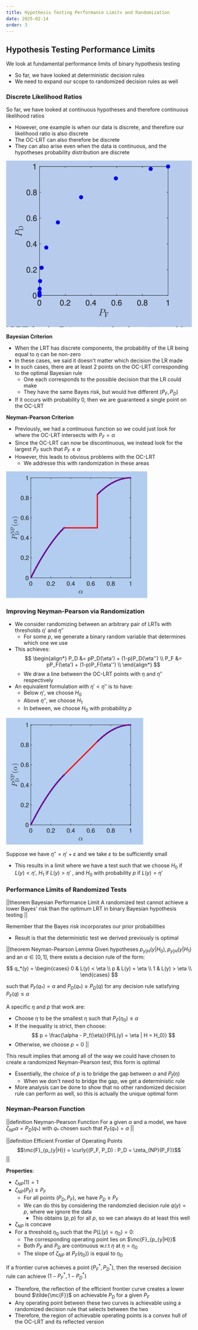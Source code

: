 ```yaml
---
title: Hypothesis Testing Performance Limits and Randomization
date: 2025-02-14
order: 3
---
```


## Hypothesis Testing Performance Limits

We look at fundamental performance limits of binary hypothesis testing

- So far, we have looked at deterministic decision rules
- We need to expand our scope to randomized decision rules as well

### Discrete Likelihood Ratios

So far, we have looked at continuous hypotheses and therefore continuous likelihood ratios

- However, one example is when our data is discrete, and therefore our likelihood ratio is also discrete
- The OC-LRT can also therefore be discrete
- They can also arise even when the data is continuous, and the hypotheses probability distribution are discrete

![](img/oc-lrt-discrete.png?maxwx=0.5)

**Bayesian Criterion**

- When the LRT has discrete components, the probability of the LR being equal to $\eta$ can be non-zero
- In these cases, we said it doesn't matter which decision the LR made
- In such cases, there are at least $2$ points on the OC-LRT corresponding to the optimal Bayesian rule
  - One each corresponds to the possible decision that the LR could make
  - They have the same Bayes risk, but would hve different $(P_F, P_D)$
- If it occurs with probability $0$, then we are guaranteed a single point on the OC-LRT

**Neyman-Pearson Criterion**

- Previously, we had a continuous function so we could just look for where the OC-LRT intersects with $P_F = \alpha$
- Since the OC-LRT can now be discontinuous, we instead look for the largest $P_F$ such that $P_F \leq \alpha$
- However, this leads to obvious problems with the OC-LRT
  - We addresse this with randomization in these areas

![](img/oc-lrt-gap.png?maxwx=1.0)

### Improving Neyman-Pearson via Randomization

- We consider randomizing between an arbitrary pair of LRTs with thresholds $\eta'$ and $\eta''$
  - For some $p$, we generate a binary random variable that determines which one we use
- This achieves:
  $$
  \begin{align*}
  P_D &= pP_D(\eta') + (1-p)P_D(\eta'') \\
  P_F &= pP_F(\eta') + (1-p)P_F(\eta'') \\
  \end{align*}
  $$
  - We draw a line between the OC-LRT points with $\eta$ and $\eta''$ respectively
- An equivalent formulation with $\eta' < \eta''$ is to have:
  - Below $\eta'$, we choose $H_0$
  - Above $\eta''$, we choose $H_1$
  - In between, we choose $H_0$ with probability $p$

![](img/oc-lrt-np-rand.png?maxwx=1.0)

Suppose we have $\eta'' = \eta' + \varepsilon$ and we take $\varepsilon$ to be sufficiently small

- This results in a limit where we have a test such that we choose $H_0$ if $L(y) < \eta'$, $H_1$ if $L(y) > \eta'$ , and $H_0$ with probability $p$ if $L(y) = \eta'$

### Performance Limits of Randomized Tests

||theorem Bayesian Performance Limit
A randomized test cannot achieve a lower Bayes' risk than the optimum LRT in binary Bayesian hypothesis testing
||

Remember that the Bayes risk incorporates our prior probabilities

- Result is that the deterministic test we derived previously is optimal

||theorem Neyman-Pearson Lemma
Given hypotheses $p_{y|H}(y|H_0), p_{y|H}(y|H_1)$ and an $\alpha \in [0, 1]$, there exists a decision rule of the form:

$$
q_*(y) = \begin{cases}
0 & L(y) < \eta \\
p & L(y) = \eta \\
1 & L(y) > \eta \\
\end{cases}
$$

such that $P_F(q_*) = \alpha$ and $P_D(q_*) \geq P_D(q)$ for any decision rule satisfying $P_F(q) \leq \alpha$

A specific $\eta$ and $p$ that work are:

- Choose $\eta$ to be the smallest $\eta$ such that $P_F(\eta_0) \leq \alpha$
- If the inequality is strict, then choose:
  $$
  p = \frac{\alpha - P_f(\eta)}{P(L(y) = \eta | H = H_0)}
  $$
- Otherwise, we choose $p = 0$
  ||

This result implies that among all of the way we could have chosen to create a randomized Neyman-Pearson test, this form is optimal

- Essentially, the choice of $p$ is to bridge the gap between $\alpha$ and $P_f(\eta)$
  - When we don't need to bridge the gap, we get a deterministic rule
- More analysis can be done to show that no other randomized decision rule can perform as well, so this is actually the unique optimal form

### Neyman-Pearson Function

||definition Neyman-Pearson Function
For a given $\alpha$ and a model, we have $\zeta_{NP}{\alpha} = P_D(q_*)$ with $q_*$ chosen such that $P_F(q_*) = \alpha$
||

||definition Efficient Frontier of Operating Points
$$\mc{F}_{p_{y|H}} = \curly{(P_F, P_D) : P_D = \zeta_{NP}(P_F)}$$
||

**Properties**:

- $\zeta_{NP}(1) = 1$
- $\zeta_{NP}(P_F) \geq P_F$
  - For all points $(P_D, P_F)$, we have $P_D \geq P_F$
  - We can do this by considering the randomzied decision rule $q(y) = p$, where we ignore the data
    - This obtains $(p, p)$ for all $p$, so we can always do at least this well
- $\zeta_{NP}$ is concave
- For a threshold $\eta_0$ such that the $P(L(y) = \eta_0) = 0$:
  - The corresponding operating point lies on $\mc{F}_{p_{y|H}}$
  - Both $P_F$ and $P_D$ are continuous w.r.t $\eta$ at $\eta = \eta_0$
  - The slope of $\zeta_{NP}$ at $P_F(\eta_0))$ is equal to $\eta_0$

If a frontier curve achieves a point $(P_F^*, P_D^*)$, then the reversed decision rule can achieve $(1 - P_F^*, 1 - P_D^*)$

- Therefore, the reflection of the efficient frontier curve creates a lower bound $\tilde{\mc{F}}$ on achievable $P_D$ for a given $P_F$
- Any operating point between these two curves is achievable using a randomized decision rule that selects between the two
- Therefore, the region of achievable operating points is a convex hull of the OC-LRT and its reflected version
